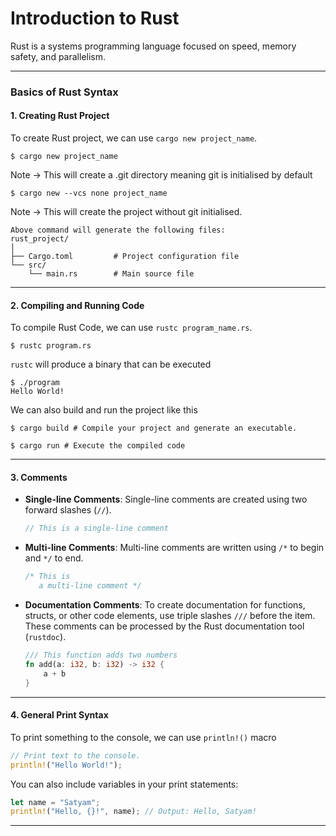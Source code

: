 # Introduction to Rust

Rust is a systems programming language focused on speed, memory safety, and parallelism. 

---

### Basics of Rust Syntax

#### 1.  **Creating Rust Project**

To create Rust project, we can use `cargo new project_name`.

```shell
$ cargo new project_name
```

Note -> This will create a .git directory meaning git is initialised by default

```shell
$ cargo new --vcs none project_name
```

Note -> This will create the project without git initialised.


```
Above command will generate the following files:
rust_project/
│
├── Cargo.toml         # Project configuration file
└── src/
    └── main.rs        # Main source file
```

--- 

#### 2.  **Compiling and Running Code**

To compile Rust Code, we can use `rustc program_name.rs`.

```shell
$ rustc program.rs
```

`rustc` will produce a binary that can be executed

```shell
$ ./program
Hello World!
```

We can also build and run the project like this

```shell
$ cargo build # Compile your project and generate an executable.
 
$ cargo run # Execute the compiled code 
```

---

#### 3. **Comments**
   - **Single-line Comments**: Single-line comments are created using two forward slashes (`//`).
     ```rust
     // This is a single-line comment
     ```
   - **Multi-line Comments**: Multi-line comments are written using `/*` to begin and `*/` to end.
     ```rust
     /* This is
        a multi-line comment */
     ```

   - **Documentation Comments**: To create documentation for functions, structs, or other code elements, use triple slashes `///` before the item. These comments can be processed by the Rust documentation tool (`rustdoc`).
     ```rust
     /// This function adds two numbers
     fn add(a: i32, b: i32) -> i32 {
         a + b
     }
     ```

---

#### 4. **General Print Syntax**

To print something to the console, we can use `println!()` macro

```rust
// Print text to the console.
println!("Hello World!");
```

You can also include variables in your print statements:

```rust
let name = "Satyam";
println!("Hello, {}!", name); // Output: Hello, Satyam!
```

---

